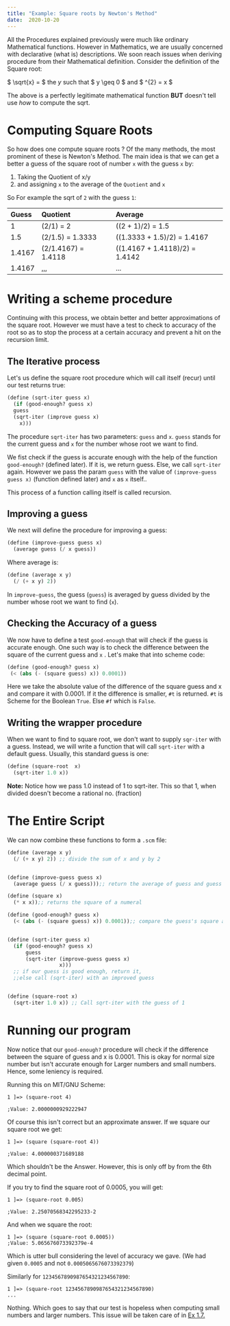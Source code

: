 ```yaml
---
title: "Example: Square roots by Newton's Method"
date:  2020-10-20
---
```


All the Procedures explained previously were much like
ordinary Mathematical functions. However in Mathematics, 
we are usually concerned with declarative (what is) descriptions.
We soon reach issues when deriving procedure from their 
Mathematical definition. Consider the definition of the 
Square root:

$ \sqrt{x} = $ the *y* such that $ y \geq 0 $ and $ ^{2} = x $

The above is a perfectly legitimate mathematical function **BUT** doesn't
tell use *how* to compute the sqrt.

# Computing Square Roots

So how does one compute square roots ? Of the many methods,
the most prominent of these is Newton's Method. The main idea
is that we can get a better a guess of the square root of number `x`
with the guess `x` by:

1. Taking the Quotient of x/y
2. and assigning `x` to the average of the `Quotient` and `x`

So For example the sqrt of `2` with the guess `1`:

Guess|Quotient|Average|
:----|:-------|:------|
1| (2/1) = 2| ((2 + 1)/2) = 1.5|
1.5| (2/1.5) = 1.3333| ((1.3333 + 1.5)/2) = 1.4167|
1.4167| (2/1.4167) = 1.4118| ((1.4167 + 1.4118)/2) = 1.4142|
1.4167| ,,,| ...|

# Writing a scheme procedure

Continuing with this process, we obtain better and better approximations of the square root.
However we must have a test to check to accuracy of the root so as to stop the process at a 
certain accuracy and prevent a hit on the recursion limit.

## The Iterative process

Let's us define the square root procedure which will call itself (recur) until our test returns true:

```scheme
(define (sqrt-iter guess x)
  (if (good-enough? guess x)
  guess
  (sqrt-iter (improve guess x)
    x)))

```

The procedure `sqrt-iter` has two parameters: `guess` and `x`. `guess`
stands for the current guess and `x` for the number whose root we want
to find. 

We fist check if the guess is accurate enough with the help of the 
function `good-enough?` (defined later). If it is, we return guess.
Else, we call `sqrt-iter` again. However we pass the param `guess`
with the value of `(improve-guess guess x)` (function defined later)
and `x` as `x` itself..

This process of a function calling itself is called recursion.

## Improving a guess

We next will define the procedure for improving a guess:

```scheme
(define (improve-guess guess x)
  (average guess (/ x guess))
```

Where average is:

```scheme
(define (average x y)
  (/ (+ x y) 2))
```

In `improve-guess`, the guess (`guess`) is averaged by guess divided by the
number whose root we want to find (`x`).

## Checking the Accuracy of a guess

We now have to define a test `good-enough` that will
check if the guess is accurate enough. One such way
is to check the difference between the square of the 
current guess and `x` . Let's make that into scheme 
code:

```scheme
(define (good-enough? guess x)
 (< (abs (- (square guess) x)) 0.0001))
```

Here we take the absolute value of the difference of the square guess and x and
compare it with 0.0001. If it the difference is smaller, `#t` is returned.
`#t` is Scheme for the Boolean `True`. Else `#f` which is `False`.


## Writing the wrapper procedure

When we want to find to square root, we don't want to supply
`sqr-iter` with a guess. Instead, we will write a function that
will call `sqrt-iter` with a default guess. Usually, this standard
guess is one:

```scheme
(define (square-root  x)
  (sqrt-iter 1.0 x))
```

**Note:** Notice how we pass 1.0 instead of 1
to sqrt-iter. This so that 1, when divided doesn't 
become a rational no. (fraction)

# The Entire Script

We can now combine these functions to form a `.scm` file:

```scheme
(define (average x y)
  (/ (+ x y) 2)) ;; divide the sum of x and y by 2


(define (improve-guess guess x)
  (average guess (/ x guess)));; return the average of guess and guess divided by x

(define (square x)
  (* x x));; returns the square of a numeral

(define (good-enough? guess x)
  (< (abs (- (square guess) x)) 0.0001));; compare the guess's square and x


(define (sqrt-iter guess x)
  (if (good-enough? guess x)
      guess
      (sqrt-iter (improve-guess guess x)
                 x)))
  ;; if our guess is good enough, return it,
  ;;else call (sqrt-iter) with an improved guess


(define (square-root x)
  (sqrt-iter 1.0 x)) ;; Call sqrt-iter with the guess of 1

```
# Running our program

Now notice that our `good-enough?` procedure will check if the 
difference between the square of guess and x is 0.0001.
This is okay for normal size number but isn't accurate enough for
Larger numbers and small numbers. Hence, some leniency is required.

Running this on MIT/GNU Scheme:

```
1 ]=> (square-root 4)

;Value: 2.0000000929222947

```

Of course this isn't correct but an approximate answer.
If we square our square root we get:

```
1 ]=> (square (square-root 4))

;Value: 4.000000371689188
```

Which shouldn't be the Answer. However, this is only off by 
from the 6th decimal point.

If you try to find the square root of
0.0005, you will get:

```
1 ]=> (square-root 0.005)

;Value: 2.25070568342295233-2
```

And when we square the root:

```
1 ]=> (square (square-root 0.0005))
;Value: 5.065676073392379e-4
```

Which is utter bull considering the level of accuracy we gave.
(We had given `0.0005` and not `0.0005065676073392379`)

Similarly for `1234567890987654321234567890`:

```
1 ]=> (square-root 1234567890987654321234567890)
...
```

Nothing. Which goes to say that our test is hopeless when computing small numbers
and larger numbers. This issue will be taken care of in [Ex 1.7.](https://benjamin-philip.github.io/sicp/sicp-ex-1-7) 

